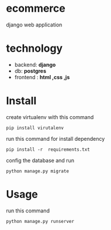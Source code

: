 # ecommerce
django web application 


# technology
- backend:  **django**
- db: **postgres**
- frontend : **html ,css ,js**

# Install  
create virtualenv with this command 
```
pip install virutalenv 
```
run this command for install dependency
```
pip install -r  requirements.txt
```
config  the database and run 
```
python manage.py migrate
```

# Usage 
run this command 
```
python manage.py runserver 
```


